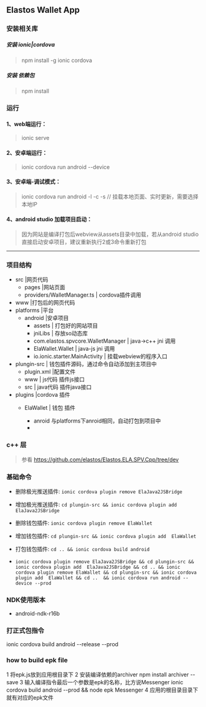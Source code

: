 ## Elastos Wallet App


###  安装相关库

##### 安装 ionic|cordova
> npm install -g ionic cordova 
##### 安装 依赖包
> npm install


### 运行

#### 1、web端运行：
>ionic serve 
#### 2、安卓端运行：
>ionic cordova run android --device
#### 3、安卓端-调试模式：
> ionic cordova run android -l -c -s // 挂载本地页面、实时更新，需要选择本地IP
#### 4、android studio 加载项目启动：
> 因为网站是编译打包后webview从assets目录中加载，若从android studio直接启动安卓项目，建议重新执行2或3命令重新打包


---

### 项目结构

- src |网页代码
    - pages |网站页面
    - providers/WalletManager.ts | cordova插件调用  
- www |打包后的网页代码
- platforms |平台
    - android |安卓项目
        - assets | 打包好的网站项目
        - jniLibs | 存放so动态库
        - com.elastos.spvcore.WalletManager | java->c++ jni 调用
        - ElaWallet.Wallet | java-js jni 调用
        - io.ionic.starter.MainActivity | 挂载webview的程序入口
- plungin-src | 钱包插件源码，通过命令自动添加到主项目中
    - plugin.xml |配置文件
    - www |  js代码 插件js接口
    - src |  java代码 插件java接口
- plugins |cordova 插件
    - ElaWallet | 钱包 插件 
       
        - anroid 与platforms下anroid相同，自动打包到项目中
        - 
### c++ 层
> 参看 https://github.com/elastos/Elastos.ELA.SPV.Cpp/tree/dev


### 基础命令
* 删除极光推送插件: `ionic cordova plugin remove ElaJava2JSBridge`
* 增加极光推送插件: `cd plungin-src && ionic cordova plugin add  ElaJava2JSBridge `

* 删除钱包插件: `ionic cordova plugin remove ElaWallet`
* 增加钱包插件: `cd plungin-src && ionic cordova plugin add  ElaWallet`
* 打包钱包插件: `cd .. && ionic cordova build android`
* `ionic cordova plugin remove ElaJava2JSBridge && cd plungin-src && ionic cordova plugin add  ElaJava2JSBridge && cd .. && ionic cordova plugin remove ElaWallet && cd plungin-src && ionic cordova plugin add  ElaWallet && cd ..  && ionic cordova run android --device --prod
`

### NDK使用版本
* android-ndk-r16b

### 打正式包指令
ionic cordova build android --release --prod

### how to build epk file
1 将epk.js放到应用根目录下
2 安装编译依赖的archiver
npm install archiver --save
3  输入编译指令最后一个参数是epk的名称，比方说Messenger
ionic cordova build android --prod && node epk Messenger
4 应用的根目录目录下就有对应的epk文件



